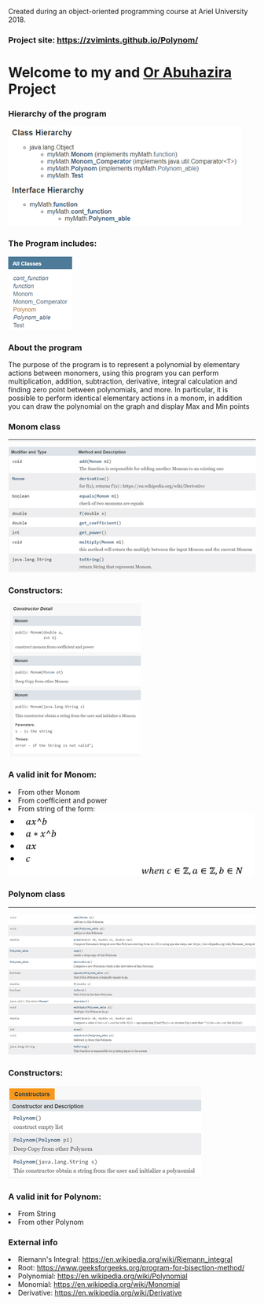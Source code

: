 Created during an object-oriented programming course at Ariel University 2018.
<h3>Project site: <a href="https://zvimints.github.io/Polynom/">https://zvimints.github.io/Polynom/</a></h3>
<h1>Welcome to my and <a href="https://github.com/orabu103">Or Abuhazira</a> Project</h1>
<h3>Hierarchy of the program</h3>
<img src="./img/Hierarchy.jpg">
<h3>The Program includes:</h3>
<img src="./img/AllClasses.jpg">
<h3>About the program</h3>
The purpose of the program is to represent a polynomial by elementary actions between monomers,
using this program you can perform multiplication, addition, subtraction, derivative,
integral calculation and finding zero point between polynomials, and more.
In particular, it is possible to perform identical elementary actions in a monom, 
in addition you can draw the polynomial on the graph and display Max and Min points
<h3>Monom class</h3>
<hr>
<img src="./img/Monom.jpg">
<h3>Constructors:</h3>
<img src="./img/Monom_Constructors.jpg">
<h3>A valid init for Monom:</h3>
<list>
<li>From other Monom</li>
<li>From coefficient and power</li>
<li>From string of the form:</li>
<img src="./img/Monom_valid.jpg" width="500px" height="130px">
</list>
<h3>Polynom class</h3>
<hr>
<img src="./img/Polynom.jpg">
<h3>Constructors:</h3>
<img src="./img/Polynom_Constructors.jpg">
<h3>A valid init for Polynom:</h3>
<list>
<li>From String </li>
<li>From other Polynom</li>
</list>
<h3>External info</h3>
<list>
<li>Riemann's Integral: <a href="https://en.wikipedia.org/wiki/Riemann_integral">https://en.wikipedia.org/wiki/Riemann_integral</a></li>
<li>Root: <a href="https://www.geeksforgeeks.org/program-for-bisection-method/"> https://www.geeksforgeeks.org/program-for-bisection-method/</a></li>
<li>Polynomial: <a href="https://en.wikipedia.org/wiki/Polynomial">https://en.wikipedia.org/wiki/Polynomial</a></li>
<li>Monomial: <a href="https://en.wikipedia.org/wiki/Monomial">https://en.wikipedia.org/wiki/Monomial</a></li>
<li>Derivative: <a href="https://en.wikipedia.org/wiki/Derivative">https://en.wikipedia.org/wiki/Derivative</a></li>
</list>



